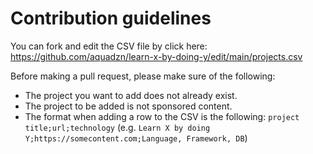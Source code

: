 # Contribution guidelines


You can fork and edit the CSV file by click here:
https://github.com/aquadzn/learn-x-by-doing-y/edit/main/projects.csv


Before making a pull request, please make sure of the following:

* The project you want to add does not already exist.
* The project to be added is not sponsored content.
* The format when adding a row to the CSV is the following: `project title;url;technology` (e.g. `Learn X by doing Y;https://somecontent.com;Language, Framework, DB`)
